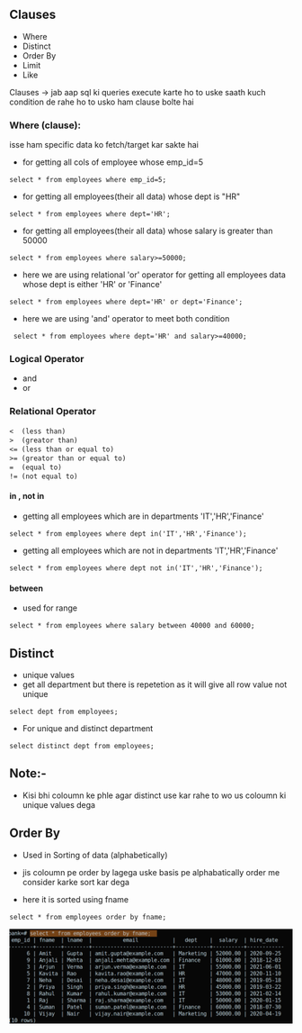 ## Clauses

- Where
- Distinct 
- Order By
- Limit
- Like

Clauses -> jab aap sql ki queries execute karte ho to uske saath kuch condition de rahe ho to usko ham clause bolte hai


### Where (clause):
 isse ham specific data ko fetch/target kar sakte hai 

- for getting all cols of employee whose emp_id=5
 ```
 select * from employees where emp_id=5;
 ```
- for getting all employees(their all data) whose dept is "HR"
 ```
 select * from employees where dept='HR';
 ```
 - for getting all employees(their all data) whose salary is greater than 50000
```
select * from employees where salary>=50000;
```
- here we are using relational 'or' operator for getting all employees data whose dept is either 'HR' or 'Finance'
```
select * from employees where dept='HR' or dept='Finance';
```
- here  we are using 'and' operator to meet both condition
```
 select * from employees where dept='HR' and salary>=40000;

```
### Logical Operator
- and
- or


### Relational Operator
```
<  (less than)
>  (greator than)
<= (less than or equal to)
>= (greator than or equal to)
=  (equal to)
!= (not equal to)
```

#### in , not in
- getting all employees which are in departments 'IT','HR','Finance'
```
select * from employees where dept in('IT','HR','Finance');

```

- getting all employees which are not in departments 'IT','HR','Finance'
```
select * from employees where dept not in('IT','HR','Finance');
```

#### between
- used for range 

```
select * from employees where salary between 40000 and 60000;
```

## Distinct 
- unique values 
- get all department but there is repetetion as it will give all row value not unique

```
select dept from employees;
```

- For unique and distinct department

```
select distinct dept from employees;
```

## Note:- 
- Kisi bhi coloumn ke phle agar distinct use kar rahe to wo us coloumn ki unique values dega 

## Order By
- Used in Sorting of data (alphabetically)
- jis coloumn pe order by lagega uske basis pe alphabatically order me consider karke sort kar dega

- here it is sorted using fname
```
select * from employees order by fname;

```

![Dashboard Screenshot](images/order_by.png)
